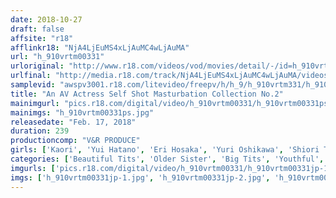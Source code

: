 ```yaml
---
date: 2018-10-27
draft: false
affsite: "r18"
afflinkr18: "NjA4LjEuMS4xLjAuMC4wLjAuMA"
url: "h_910vrtm00331"
urloriginal: "http://www.r18.com/videos/vod/movies/detail/-/id=h_910vrtm00331"
urlfinal: "http://media.r18.com/track/NjA4LjEuMS4xLjAuMC4wLjAuMA/videos/vod/movies/detail/-/id=h_910vrtm00331"
samplevid: "awspv3001.r18.com/litevideo/freepv/h/h_9/h_910vrtm331/h_910vrtm331_dmb_w.mp4"
title: "An AV Actress Self Shot Masturbation Collection No.2"
mainimgurl: "pics.r18.com/digital/video/h_910vrtm00331/h_910vrtm00331ps.jpg"
mainimgs: "h_910vrtm00331ps.jpg"
releasedate: "Feb. 17, 2018"
duration: 239
productioncomp: "V&R PRODUCE"
girls: ['Kaori', 'Yui Hatano', 'Eri Hosaka', 'Yuri Oshikawa', 'Shiori Tsukada', 'Chinami Sakura', 'Nina Nishimura', 'Rika Mari', 'Yukari Miyazawa', 'Minori Kotani']
categories: ['Beautiful Tits', 'Older Sister', 'Big Tits', 'Youthful', 'Other Fetishes', 'Genital Close-Up', 'Masturbation', 'Dirty Talk', 'Over 4 Hours', 'Hi-Def']
imgurls: ['pics.r18.com/digital/video/h_910vrtm00331/h_910vrtm00331jp-1.jpg', 'pics.r18.com/digital/video/h_910vrtm00331/h_910vrtm00331jp-2.jpg', 'pics.r18.com/digital/video/h_910vrtm00331/h_910vrtm00331jp-3.jpg', 'pics.r18.com/digital/video/h_910vrtm00331/h_910vrtm00331jp-4.jpg', 'pics.r18.com/digital/video/h_910vrtm00331/h_910vrtm00331jp-5.jpg', 'pics.r18.com/digital/video/h_910vrtm00331/h_910vrtm00331jp-6.jpg', 'pics.r18.com/digital/video/h_910vrtm00331/h_910vrtm00331jp-7.jpg', 'pics.r18.com/digital/video/h_910vrtm00331/h_910vrtm00331jp-8.jpg', 'pics.r18.com/digital/video/h_910vrtm00331/h_910vrtm00331jp-9.jpg', 'pics.r18.com/digital/video/h_910vrtm00331/h_910vrtm00331jp-10.jpg', 'pics.r18.com/digital/video/h_910vrtm00331/h_910vrtm00331jp-11.jpg', 'pics.r18.com/digital/video/h_910vrtm00331/h_910vrtm00331jp-12.jpg', 'pics.r18.com/digital/video/h_910vrtm00331/h_910vrtm00331jp-13.jpg', 'pics.r18.com/digital/video/h_910vrtm00331/h_910vrtm00331jp-14.jpg', 'pics.r18.com/digital/video/h_910vrtm00331/h_910vrtm00331jp-15.jpg', 'pics.r18.com/digital/video/h_910vrtm00331/h_910vrtm00331jp-16.jpg', 'pics.r18.com/digital/video/h_910vrtm00331/h_910vrtm00331jp-17.jpg', 'pics.r18.com/digital/video/h_910vrtm00331/h_910vrtm00331jp-18.jpg', 'pics.r18.com/digital/video/h_910vrtm00331/h_910vrtm00331jp-19.jpg', 'pics.r18.com/digital/video/h_910vrtm00331/h_910vrtm00331jp-20.jpg']
imgs: ['h_910vrtm00331jp-1.jpg', 'h_910vrtm00331jp-2.jpg', 'h_910vrtm00331jp-3.jpg', 'h_910vrtm00331jp-4.jpg', 'h_910vrtm00331jp-5.jpg', 'h_910vrtm00331jp-6.jpg', 'h_910vrtm00331jp-7.jpg', 'h_910vrtm00331jp-8.jpg', 'h_910vrtm00331jp-9.jpg', 'h_910vrtm00331jp-10.jpg', 'h_910vrtm00331jp-11.jpg', 'h_910vrtm00331jp-12.jpg', 'h_910vrtm00331jp-13.jpg', 'h_910vrtm00331jp-14.jpg', 'h_910vrtm00331jp-15.jpg', 'h_910vrtm00331jp-16.jpg', 'h_910vrtm00331jp-17.jpg', 'h_910vrtm00331jp-18.jpg', 'h_910vrtm00331jp-19.jpg', 'h_910vrtm00331jp-20.jpg']
---
```

